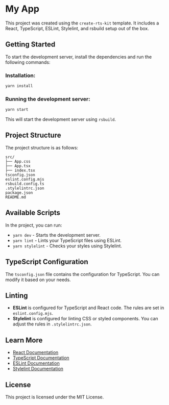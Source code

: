 
# My App

This project was created using the `create-rts-kit` template. It includes a React, TypeScript, ESLint, Stylelint, and rsbuild setup out of the box.

## Getting Started

To start the development server, install the dependencies and run the following commands:

### Installation:

```bash
yarn install
```

### Running the development server:

```bash
yarn start
```

This will start the development server using `rsbuild`.

## Project Structure

The project structure is as follows:

```
src/
├── App.css
├── App.tsx
├── index.tsx
tsconfig.json
eslint.config.mjs
rsbuild.config.ts
.stylelintrc.json
package.json
README.md
```

## Available Scripts

In the project, you can run:

- `yarn dev` - Starts the development server.
- `yarn lint` - Lints your TypeScript files using ESLint.
- `yarn stylelint` - Checks your styles using Stylelint.

## TypeScript Configuration

The `tsconfig.json` file contains the configuration for TypeScript. You can modify it based on your needs. 

## Linting

- **ESLint** is configured for TypeScript and React code. The rules are set in `eslint.config.mjs`.
- **Stylelint** is configured for linting CSS or styled components. You can adjust the rules in `.stylelintrc.json`.

## Learn More

- [React Documentation](https://reactjs.org/)
- [TypeScript Documentation](https://www.typescriptlang.org/docs/)
- [ESLint Documentation](https://eslint.org/docs/user-guide/getting-started)
- [Stylelint Documentation](https://stylelint.io/)

## License

This project is licensed under the MIT License.
